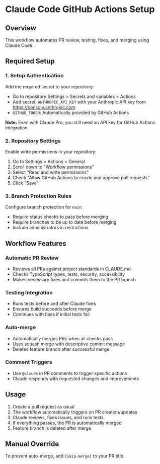 # Claude Code GitHub Actions Setup

## Overview
This workflow automates PR review, testing, fixes, and merging using Claude Code.

## Required Setup

### 1. Setup Authentication
Add the required secret to your repository:
- Go to repository Settings > Secrets and variables > Actions
- Add secret: `ANTHROPIC_API_KEY` with your Anthropic API key from https://console.anthropic.com
- `GITHUB_TOKEN`: Automatically provided by GitHub Actions

**Note:** Even with Claude Pro, you still need an API key for GitHub Actions integration.

### 2. Repository Settings
Enable write permissions in your repository:
1. Go to Settings > Actions > General
2. Scroll down to "Workflow permissions"
3. Select "Read and write permissions" 
4. Check "Allow GitHub Actions to create and approve pull requests"
5. Click "Save"

### 3. Branch Protection Rules
Configure branch protection for `main`:
- Require status checks to pass before merging
- Require branches to be up to date before merging
- Include administrators in restrictions

## Workflow Features

### Automatic PR Review
- Reviews all PRs against project standards in CLAUDE.md
- Checks TypeScript types, tests, security, accessibility
- Makes necessary fixes and commits them to the PR branch

### Testing Integration
- Runs tests before and after Claude fixes
- Ensures build succeeds before merge
- Continues with fixes if initial tests fail

### Auto-merge
- Automatically merges PRs when all checks pass
- Uses squash merge with descriptive commit message
- Deletes feature branch after successful merge

### Comment Triggers
- Use `@claude` in PR comments to trigger specific actions
- Claude responds with requested changes and improvements

## Usage

1. Create a pull request as usual
2. The workflow automatically triggers on PR creation/updates
3. Claude reviews, fixes issues, and runs tests
4. If everything passes, the PR is automatically merged
5. Feature branch is deleted after merge

## Manual Override
To prevent auto-merge, add `[skip-merge]` to your PR title.
